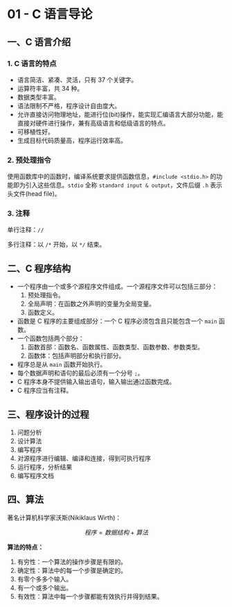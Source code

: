 # 01 - C 语言导论

## 一、C 语言介绍

### 1. C 语言的特点

- 语言简洁、紧凑、灵活，只有 37 个关键字。
- 运算符丰富，共 34 种。
- 数据类型丰富。
- 语法限制不严格，程序设计自由度大。
- 允许直接访问物理地址，能进行位(bit)操作，能实现汇编语言大部分功能，能直接对硬件进行操作，兼有高级语言和低级语言的特点。
- 可移植性好。
- 生成目标代码质量高，程序运行效率高。

### 2. 预处理指令

使用函数库中的函数时，编译系统要求提供函数信息，`#include <stdio.h>` 的功能即为引入这些信息。`stdio` 全称 `standard input & output`，文件后缀 `.h` 表示头文件(head file)。

### 3. 注释

单行注释：`//`

多行注释：以 `/*` 开始，以 `*/` 结束。

## 二、C 程序结构

- 一个程序由一个或多个源程序文件组成。一个源程序文件可以包括三部分：
   1.  预处理指令。
   1.  全局声明：在函数之外声明的变量为全局变量。
   1.  函数定义。
- 函数是 C 程序的主要组成部分：一个 C 程序必须包含且只能包含一个 `main` 函数。
- 一个函数包括两个部分：
   1.  函数首部：函数名、函数属性、函数类型、函数参数、参数类型。
   1.  函数体：包括声明部分和执行部分。
- 程序总是从 `main` 函数开始执行。
- 每个数据声明和语句的最后必须有一个分号 `;`。
- C 程序本身不提供输入输出语句，输入输出通过函数完成。
- C 程序应当有注释。

## 三、程序设计的过程

1. 问题分析
1. 设计算法
1. 编写程序
1. 对源程序进行编辑、编译和连接，得到可执行程序
1. 运行程序，分析结果
1. 编写程序文档

## 四、算法

著名计算机科学家沃斯(Nikiklaus Wirth)：

$$
程序 = 数据结构 + 算法
$$

**算法的特点：**

1. 有穷性：一个算法的操作步骤是有限的。
1. 确定性：算法中的每一个步骤是确定的。
1. 有零个多多个输入。
1. 有一个或多个输出。
1. 有效性：算法中每一个步骤都能有效执行并得到结果。
